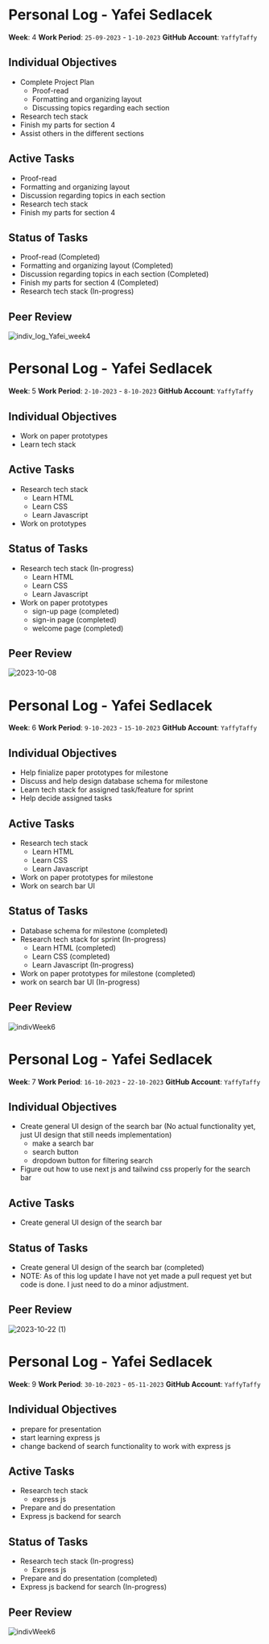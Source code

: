 # Personal Log - Yafei Sedlacek

**Week**: 4
**Work Period**: `25-09-2023` - `1-10-2023`
**GitHub Account**: `YaffyTaffy`

## Individual Objectives

- Complete Project Plan
  - Proof-read
  - Formatting and organizing layout
  - Discussing topics regarding each section
- Research tech stack
- Finish my parts for section 4
- Assist others in the different sections

## Active Tasks

- Proof-read
- Formatting and organizing layout
- Discussion regarding topics in each section
- Research tech stack
- Finish my parts for section 4

## Status of Tasks

- Proof-read (Completed)
- Formatting and organizing layout (Completed)
- Discussion regarding topics in each section (Completed)
- Finish my parts for section 4 (Completed)
- Research tech stack (In-progress)

## Peer Review

![indiv_log_Yafei_week4](https://github.com/COSC-499-W2023/year-long-project-team-10/assets/77651873/6baa96b1-905a-406e-b294-50b834a3463f)

# Personal Log - Yafei Sedlacek

**Week**: 5
**Work Period**: `2-10-2023` - `8-10-2023`
**GitHub Account**: `YaffyTaffy`

## Individual Objectives

- Work on paper prototypes
- Learn tech stack

## Active Tasks

- Research tech stack
  - Learn HTML
  - Learn CSS
  - Learn Javascript
- Work on prototypes

## Status of Tasks

- Research tech stack (In-progress)
  - Learn HTML
  - Learn CSS
  - Learn Javascript
- Work on paper prototypes
  - sign-up page (completed)
  - sign-in page (completed)
  - welcome page (completed)

## Peer Review

![2023-10-08](https://github.com/COSC-499-W2023/year-long-project-team-10/assets/77651873/6e5f723f-e8ff-4e38-b131-5fcacb446e74)

# Personal Log - Yafei Sedlacek

**Week**: 6
**Work Period**: `9-10-2023` - `15-10-2023`
**GitHub Account**: `YaffyTaffy`

## Individual Objectives

- Help finialize paper prototypes for milestone
- Discuss and help design database schema for milestone
- Learn tech stack for assigned task/feature for sprint
- Help decide assigned tasks

## Active Tasks

- Research tech stack
  - Learn HTML
  - Learn CSS
  - Learn Javascript
- Work on paper prototypes for milestone
- Work on search bar UI

## Status of Tasks

- Database schema for milestone (completed)
- Research tech stack for sprint (In-progress)
  - Learn HTML (completed)
  - Learn CSS (completed)
  - Learn Javascript (In-progress)
- Work on paper prototypes for milestone (completed)
- work on search bar UI (In-progress)

## Peer Review

![indivWeek6](https://github.com/COSC-499-W2023/year-long-project-team-10/assets/77651873/069e0fc6-b0b8-400f-836d-ce9b66ea6d27)

# Personal Log - Yafei Sedlacek

**Week**: 7
**Work Period**: `16-10-2023` - `22-10-2023`
**GitHub Account**: `YaffyTaffy`

## Individual Objectives

- Create general UI design of the search bar (No actual functionality yet, just UI design that still needs implementation)
  - make a search bar
  - search button
  - dropdown button for filtering search
- Figure out how to use next js and tailwind css properly for the search bar

## Active Tasks

- Create general UI design of the search bar

## Status of Tasks

- Create general UI design of the search bar (completed)
- NOTE: As of this log update I have not yet made a pull request yet but code is done. I just need to do a minor adjustment.

## Peer Review

![2023-10-22 (1)](https://github.com/COSC-499-W2023/year-long-project-team-10/assets/77651873/e9fa53ab-7631-406a-84b0-4469a06c7ade)

# Personal Log - Yafei Sedlacek

**Week**: 9
**Work Period**: `30-10-2023` - `05-11-2023`
**GitHub Account**: `YaffyTaffy`

## Individual Objectives

- prepare for presentation
- start learning express js
- change backend of search functionality to work with express js

## Active Tasks

- Research tech stack
  - express js
- Prepare and do presentation
- Express js backend for search

## Status of Tasks

- Research tech stack (In-progress)
  - Express js
- Prepare and do presentation (completed)
- Express js backend for search (In-progress)

## Peer Review

![indivWeek6](https://github.com/COSC-499-W2023/year-long-project-team-10/assets/77651873/069e0fc6-b0b8-400f-836d-ce9b66ea6d27)
